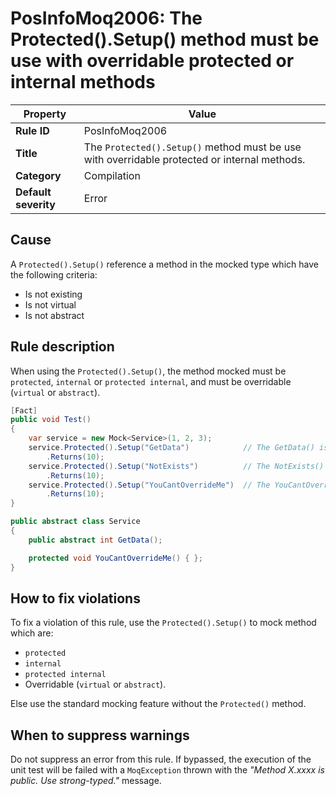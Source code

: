 # PosInfoMoq2006: The Protected().Setup() method must be use with overridable protected or internal methods

| Property                            | Value																                         |
|-------------------------------------|----------------------------------------------------------------------------------------------|
| **Rule ID**                         | PosInfoMoq2006														                         |
| **Title**                           | The `Protected().Setup()` method must be use with overridable protected or internal methods. |
| **Category**                        | Compilation															                         |
| **Default severity**				  | Error																                         |

## Cause

A `Protected().Setup()` reference a method in the mocked type which have the following criteria:
- Is not existing
- Is not virtual
- Is not abstract

## Rule description

When using the `Protected().Setup()`, the method mocked must be `protected`, `internal` or `protected internal`,
and must be overridable (`virtual` or `abstract`).

```csharp
[Fact]
public void Test()
{
    var service = new Mock<Service>(1, 2, 3);
    service.Protected().Setup("GetData")            // The GetData() is public and can be mocked with Protected() feature.
        .Returns(10);
    service.Protected().Setup("NotExists")          // The NotExists() method does not exist.
        .Returns(10);
    service.Protected().Setup("YouCantOverrideMe")  // The YouCantOverrideMe() is not virtual or abstract.
        .Returns(10);
}

public abstract class Service
{
    public abstract int GetData();

    protected void YouCantOverrideMe() { };
}
```

## How to fix violations

To fix a violation of this rule, use the `Protected().Setup()` to mock method which are:
- `protected`
- `internal`
- `protected internal`
- Overridable (`virtual` or `abstract`).

Else use the standard mocking feature without the `Protected()` method.

## When to suppress warnings

Do not suppress an error from this rule. If bypassed, the execution of the unit test will be failed with a `MoqException`
thrown with the *"Method X.xxxx is public. Use strong-typed."* message.

